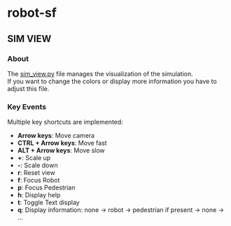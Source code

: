 # robot-sf

## SIM VIEW

### About

The [sim_view.py](../robot_sf/render/sim_view.py) file manages the visualization of the simulation.\
If you want to change the colors or display more information you have to adjust this file.

### Key Events

Multiple key shortcuts are implemented:

- **Arrow keys**: Move camera
- **CTRL + Arrow keys**: Move fast
- **ALT + Arrow keys**: Move slow
- **+**: Scale up
- **-**: Scale down
- **r**: Reset view
- **f**: Focus Robot
- **p**: Focus Pedestrian
- **h**: Display help
- **t**: Toggle Text display
- **q**: Display information: none -> robot -> pedestrian if present -> none -> ...
